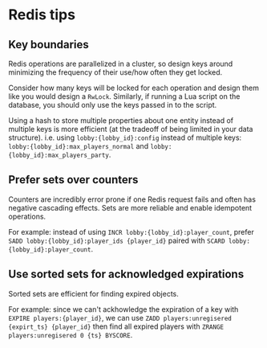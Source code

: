 # Redis tips

## Key boundaries

Redis operations are parallelized in a cluster, so design keys around minimizing the frequency of their
use/how often they get locked.

Consider how many keys will be locked for each operation and design them like you would design a `RwLock`.
Similarly, if running a Lua script on the database, you should only use the keys passed in to the script.

Using a hash to store multiple properties about one entity instead of multiple keys is more efficient (at the
tradeoff of being limited in your data structure). i.e. using `lobby:{lobby_id}:config` instead of multiple
keys: `lobby:{lobby_id}:max_players_normal` and `lobby:{lobby_id}:max_players_party`.

## Prefer sets over counters

Counters are incredibly error prone if one Redis request fails and often has negative cascading effects. Sets
are more reliable and enable idempotent operations.

For example: instead of using `INCR lobby:{lobby_id}:player_count`, prefer
`SADD lobby:{lobby_id}:player_ids {player_id}` paired with `SCARD lobby:{lobby_id}:player_count`.

## Use sorted sets for acknowledged expirations

Sorted sets are efficient for finding expired objects.

For example: since we can't ackhowledge the expiration of a key with `EXPIRE players:{player_id}`, we can use
`ZADD players:unregisered {expirt_ts} {player_id}` then find all expired players with
`ZRANGE players:unregisered 0 {ts} BYSCORE`.
